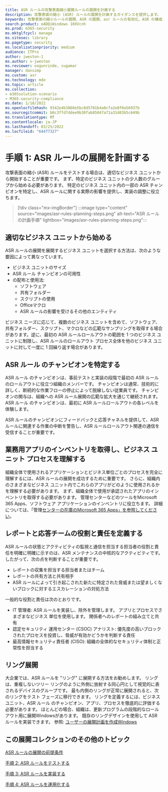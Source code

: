 ```yaml
---
title: ASR ルールの攻撃表面縮小展開ルールの展開を計画する
description: 攻撃表面の縮小 (ASR) ルールの展開を計画するガイダンスを提供します。
keywords: 攻撃表面の縮小ルールの展開、ASR の展開、asr ルールの有効化、ASR の構成、ホスト侵入防止システム、保護ルール、悪用防止ルール、感染防止ルール、Microsoft Defender for Endpoint、CONFIGURE ASR ルール
search.product: eADQiWindows 10XVcnh
ms.prod: m365-security
ms.mktglfcycl: manage
ms.sitesec: library
ms.pagetype: security
ms.localizationpriority: medium
audience: ITPro
author: jweston-1
ms.author: v-jweston
ms.reviewer: oogunrinde, sugamar
manager: dansimp
ms.custom: asr
ms.technology: mde
ms.topic: article
ms.collection:
- m365solution-scenario
- M365-security-compliance
ms.date: 1/18/2022
ms.openlocfilehash: 9342e4b3868e5bc0d5701b4a0cfa2e8f0a56937b
ms.sourcegitcommit: b0c3ffd7ddee9b30fab85047a71a31483b5c649b
ms.translationtype: MT
ms.contentlocale: ja-JP
ms.lasthandoff: 03/25/2022
ms.locfileid: "64477327"
---
```

# <a name="step-1-plan-asr-rules-deployment"></a>手順 1: ASR ルールの展開を計画する

攻撃表面の縮小 (ASR) ルールをテストする場合は、適切なビジネス ユニットから開始することが重要です。 まず、特定のビジネス ユニットの少人数のグループから始める必要があります。 特定のビジネス ユニット内の一部の ASR チャンピオンを特定し、ASR ルールに関する実際の影響を提供し、実装の調整に役立ちます。

> [!div class="mx-imgBorder"]
> :::image type="content" source="images/asr-rules-planning-steps.png" alt-text="ASR ルールの計画手順" lightbox="images/asr-rules-planning-steps.png":::

## <a name="start-with-the-right-business-unit"></a>適切なビジネス ユニットから始める

ASR ルールの展開を展開するビジネス ユニットを選択する方法は、次のような要因によって異なっています。

- ビジネス ユニットのサイズ
- ASR ルール チャンピオンの可用性  
- の配布と使用法:
  - ソフトウェア
  - 共有フォルダー
  - スクリプトの使用
  - Officeマクロ
  - ASR ルールの影響を受けるその他のエンティティ

ビジネス ニーズに応じて、複数のビジネス ユニットを含めて、ソフトウェア、共有フォルダー、スクリプト、マクロなどの広範なサンプリングを取得する場合があります。逆に、最初の ASR ルールロールアウトの範囲を 1 つのビジネス ユニットに制限し、ASR ルールのロールアウト プロセス全体を他のビジネス ユニットに対して一度に 1 回繰り返す場合があります。

## <a name="identify-asr--rules-champions"></a>ASR ルール のチャンピオンを特定する

ASR ルール のチャンピオンは、事前テストと実装の段階で最初の ASR ルールのロールアウトに役立つ組織のメンバーです。 チャンピオンは通常、技術的に詳しく、断続的な作業フローの停止によって脱線しない従業員です。 チャンピオンの関与は、組織への ASR ルール展開の広範な拡大を通じて継続されます。 ASR ルール のチャンピオンは、最初に ASR ルールロールアウトの各レベルを体験します。

ASR ルールのチャンピオンにフィードバックと応答チャネルを提供して、ASR ルールに関連する作業の中断を警告し、ASR ルールロールアウト関連の通信を受信することが重要です。

## <a name="get-inventory-of-line-of-business-apps-and-understand-the-business-unit-processes"></a>業務用アプリのインベントリを取得し、ビジネス ユニット プロセスを理解する

組織全体で使用されるアプリケーションとビジネス単位ごとのプロセスを完全に理解するには、ASR ルールの展開を成功するために重要です。 さらに、組織内のさまざまなビジネス ユニット内でこれらのアプリがどのように使用されるかを理解する必要があります。
まず、組織全体で使用が承認されたアプリのインベントリを取得する必要があります。 管理センターなどのツールをMicrosoft 365 Apps、ソフトウェア アプリケーションのインベントリに役立ちます。 詳細については、「管理[センターの在庫のMicrosoft 365 Apps」を参照してください](/deployoffice/admincenter/inventory)。

## <a name="define-reporting-and-response-team-roles-and-responsibilities"></a>レポートと応答チームの役割と責任を定義する

ASR ルールの状態とアクティビティの監視と通信を担当する担当者の役割と責任を明確に明確に示すのは、ASR メンテナンスの中核的なアクティビティです。 したがって、次の点を判断することが重要です。

- レポートの収集を担当する担当者またはチーム
- レポートの共有方法と共有相手
- ASR ルールによって引き起こされた新たに特定された脅威または望ましくないブロックに対するエスカレーションの対処方法

一般的な役割と責任は次のとおりです。

- IT 管理者: ASR ルールを実装し、除外を管理します。 アプリとプロセスでさまざまなビジネス 単位を使用します。 関係者へのレポートの組み立てと共有
- 認定セキュリティ 運用センター (CSOC) アナリスト: 優先度の高いブロックされたプロセスを投資し、脅威が有効かどうかを判断する責任
- 最高情報セキュリティ責任者 (CISO): 組織の全体的なセキュリティ体制と正常性を担当する

## <a name="ring-deployment"></a>リング展開

大企業では、ASR ルールを "リング" に展開する方法をお勧めします。 リングは、重複しないツリー リングのように外側に放射する同心円として視覚的に表されるデバイスのグループです。 最も内側のリングが正常に展開されると、次のリングをテスト フェーズに移行できます。 リングを定義するには、ビジネス ユニット、ASR ルール のチャンピオン、アプリ、プロセスを徹底的に評価する必要があります。
ほとんどの場合、組織は、更新プログラムの段階的なロールアウト用に展開Windowsがあります。 既存のリングデザインを使用して ASR ルールを実装できます。
参照: [ユーザーの展開計画を作成Windows](/windows/deployment/update/create-deployment-plan)

## <a name="additional-topics-in-this-deployment-collection"></a>この展開コレクションのその他のトピック

[ASR ルールの展開の前提条件](attack-surface-reduction-rules-deployment.md)

[手順 2: ASR ルールをテストする](attack-surface-reduction-rules-deployment-test.md)

[手順 3: ASR ルールを実装する](attack-surface-reduction-rules-deployment-implement.md)

[手順 4: ASR ルールを運用化する](attack-surface-reduction-rules-deployment-operationalize.md)
